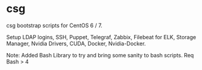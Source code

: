 # csg
csg bootstrap scripts for CentOS 6 / 7.

Setup LDAP logins, SSH, Puppet, Telegraf, Zabbix, Filebeat for ELK, Storage Manager, Nvidia Drivers, CUDA, Docker, Nvidia-Docker.

Note: 
Added Bash Library to try and bring some sanity to bash scripts. Req Bash > 4
